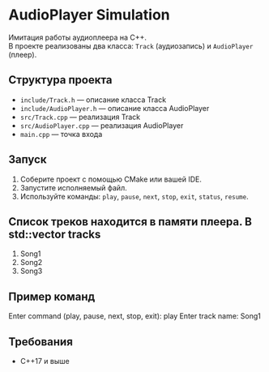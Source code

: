 # AudioPlayer Simulation

Имитация работы аудиоплеера на C++.  
В проекте реализованы два класса: `Track` (аудиозапись) и `AudioPlayer` (плеер).

## Структура проекта

- `include/Track.h` — описание класса Track
- `include/AudioPlayer.h` — описание класса AudioPlayer
- `src/Track.cpp` — реализация Track
- `src/AudioPlayer.cpp` — реализация AudioPlayer
- `main.cpp` — точка входа

## Запуск

1. Соберите проект с помощью CMake или вашей IDE.
2. Запустите исполняемый файл.
3. Используйте команды: `play`, `pause`, `next`, `stop`, `exit`, `status`, `resume`.

## Список треков находится в памяти плеера. В std::vector<Track> tracks

1. Song1
2. Song2
3. Song3

## Пример команд

Enter command (play, pause, next, stop, exit): play Enter track name: Song1

## Требования

- C++17 и выше